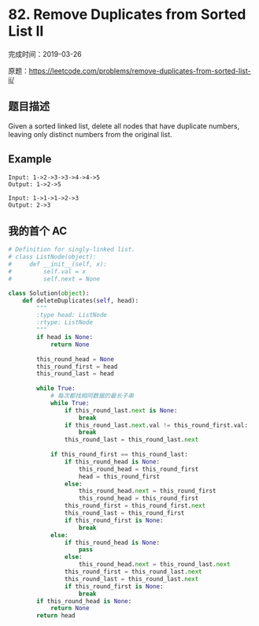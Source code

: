 # 82. Remove Duplicates from Sorted List II

完成时间：2019-03-26

原题：https://leetcode.com/problems/remove-duplicates-from-sorted-list-ii/

## 题目描述

Given a sorted linked list, delete all nodes that have duplicate numbers, leaving only distinct numbers from the original list.

## Example

```
Input: 1->2->3->3->4->4->5
Output: 1->2->5
```

```
Input: 1->1->1->2->3
Output: 2->3
```

## 我的首个 AC
```python
# Definition for singly-linked list.
# class ListNode(object):
#     def __init__(self, x):
#         self.val = x
#         self.next = None

class Solution(object):
    def deleteDuplicates(self, head):
        """
        :type head: ListNode
        :rtype: ListNode
        """
        if head is None:
            return None
        
        this_round_head = None
        this_round_first = head
        this_round_last = head
        
        while True:
            # 每次都找相同数据的最长子串
            while True:
                if this_round_last.next is None:
                    break
                if this_round_last.next.val != this_round_first.val:
                    break
                this_round_last = this_round_last.next
            
            if this_round_first == this_round_last:
                if this_round_head is None:
                    this_round_head = this_round_first
                    head = this_round_first
                else:
                    this_round_head.next = this_round_first
                    this_round_head = this_round_first
                this_round_first = this_round_first.next
                this_round_last = this_round_first
                if this_round_first is None:
                    break
            else:
                if this_round_head is None:
                    pass
                else:
                    this_round_head.next = this_round_last.next
                this_round_first = this_round_last.next
                this_round_last = this_round_last.next
                if this_round_first is None:
                    break
        if this_round_head is None:
            return None
        return head
```